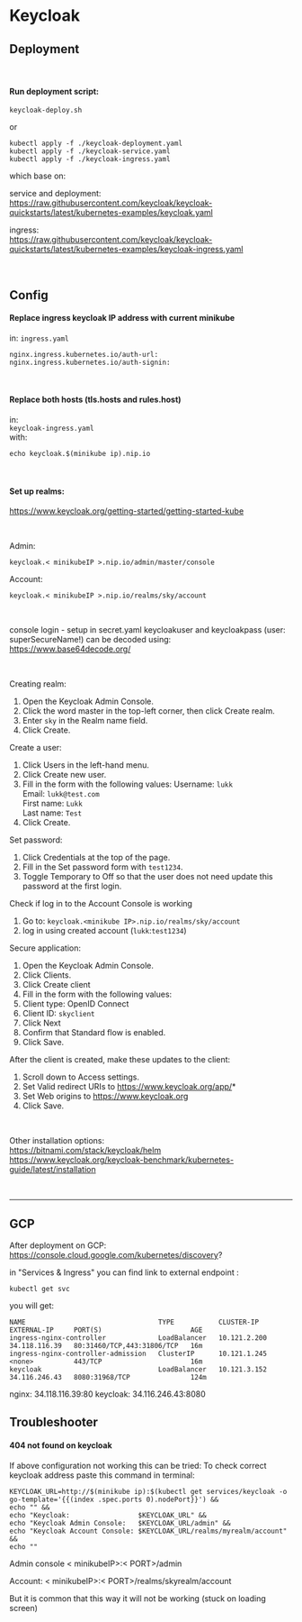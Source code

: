 # Keycloak

## Deployment

<br>

#### Run deployment script:
`keycloak-deploy.sh`  

or

```shell
kubectl apply -f ./keycloak-deployment.yaml
kubectl apply -f ./keycloak-service.yaml
kubectl apply -f ./keycloak-ingress.yaml
```
which base on:

service and deployment:  
https://raw.githubusercontent.com/keycloak/keycloak-quickstarts/latest/kubernetes-examples/keycloak.yaml

ingress:  
https://raw.githubusercontent.com/keycloak/keycloak-quickstarts/latest/kubernetes-examples/keycloak-ingress.yaml

<br>

## Config

#### Replace ingress keycloak IP address with current minikube
in:
`ingress.yaml`
```shell
nginx.ingress.kubernetes.io/auth-url:
nginx.ingress.kubernetes.io/auth-signin:
```

<br>

#### Replace both hosts (tls.hosts and rules.host)
in:  
`keycloak-ingress.yaml`  
with:
```shell
echo keycloak.$(minikube ip).nip.io
```

<br>

#### Set up realms:
https://www.keycloak.org/getting-started/getting-started-kube

<br>

Admin:
```shell
keycloak.< minikubeIP >.nip.io/admin/master/console
```
Account:
```shell
keycloak.< minikubeIP >.nip.io/realms/sky/account  
```

<br>

console login - setup in secret.yaml keycloakuser and keycloakpass (user: superSecureName!)
can be decoded using:
https://www.base64decode.org/

<br>

Creating realm:
1. Open the Keycloak Admin Console.
2. Click the word master in the top-left corner, then click Create realm.
3. Enter `sky` in the Realm name field.
4. Click Create.

Create a user:
1. Click Users in the left-hand menu.
2. Click Create new user.
3. Fill in the form with the following values:
   Username: `lukk`  
   Email: `lukk@test.com`  
   First name: `Lukk`  
   Last name: `Test`
4. Click Create.

Set password:
1. Click Credentials at the top of the page.
2. Fill in the Set password form with `test1234`.
3. Toggle Temporary to Off so that the user does not need update this password at the first login.

Check if log in to the Account Console is working
1. Go to:
   `keycloak.<minikube IP>.nip.io/realms/sky/account`
2. log in using created account (`lukk`:`test1234`)

Secure application:
1. Open the Keycloak Admin Console.
2. Click Clients.
3. Click Create client
4. Fill in the form with the following values:
5. Client type: OpenID Connect
6. Client ID: `skyclient`
7. Click Next
8. Confirm that Standard flow is enabled.
9. Click Save.

After the client is created, make these updates to the client:
1. Scroll down to Access settings.
2. Set Valid redirect URIs to https://www.keycloak.org/app/*
3. Set Web origins to https://www.keycloak.org
4. Click Save.

<br>

Other installation options:  
https://bitnami.com/stack/keycloak/helm
https://www.keycloak.org/keycloak-benchmark/kubernetes-guide/latest/installation

<br>

-----------------

## GCP
After deployment on GCP:
https://console.cloud.google.com/kubernetes/discovery?

in "Services & Ingress" you can find link to external endpoint <cluster ip>:<port>
```shell
kubectl get svc
```
you will get:
```shell
NAME                                 TYPE           CLUSTER-IP     EXTERNAL-IP     PORT(S)                      AGE
ingress-nginx-controller             LoadBalancer   10.121.2.200   34.118.116.39   80:31460/TCP,443:31806/TCP   16m
ingress-nginx-controller-admission   ClusterIP      10.121.1.245   <none>          443/TCP                      16m
keycloak                             LoadBalancer   10.121.3.152   34.116.246.43   8080:31968/TCP               124m

```
nginx: 34.118.116.39:80
keycloak: 34.116.246.43:8080


## Troubleshooter


#### 404 not found on keycloak

If above configuration not working this can be tried:
To check correct keycloak address paste this command in terminal:
```shell
KEYCLOAK_URL=http://$(minikube ip):$(kubectl get services/keycloak -o go-template='{{(index .spec.ports 0).nodePort}}') &&
echo "" &&
echo "Keycloak:                 $KEYCLOAK_URL" &&
echo "Keycloak Admin Console:   $KEYCLOAK_URL/admin" &&
echo "Keycloak Account Console: $KEYCLOAK_URL/realms/myrealm/account" &&
echo ""
```

Admin console
< minikubeIP>:< PORT>/admin

Account:
< minikubeIP>:< PORT>/realms/skyrealm/account

But it is common that this way it will not be working (stuck on loading screen)
